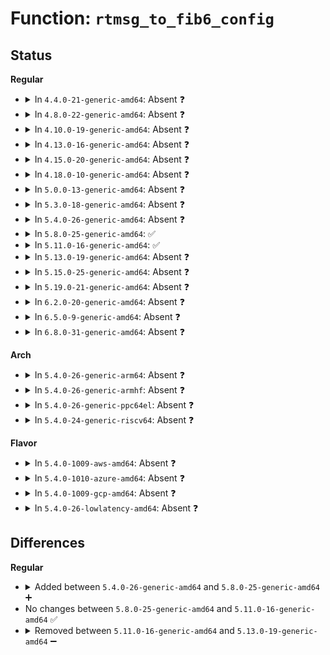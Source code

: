 # Function: <code>rtmsg_to_fib6_config</code>

## Status
<b>Regular</b>
<ul>
<li>
<details>
<summary>In <code>4.4.0-21-generic-amd64</code>: Absent ❓</summary>

```json
{
  "name": "rtmsg_to_fib6_config",
  "collision_type": "Unique Static",
  "inline_type": "Full",
  "funcs": [
    {
      "addr": 18446744071587070801,
      "name": "rtmsg_to_fib6_config",
      "external": false,
      "loc": "net/ipv6/route.c:2379",
      "file": "net/ipv6/route.c",
      "inline": "not declared, inlined",
      "caller_inline": [
        "net/ipv6/route.c:ipv6_route_ioctl"
      ],
      "caller_func": []
    }
  ],
  "symbols": []
}
```
</details>
</li>
<li>
<details>
<summary>In <code>4.8.0-22-generic-amd64</code>: Absent ❓</summary>

```json
{
  "name": "rtmsg_to_fib6_config",
  "collision_type": "Unique Static",
  "inline_type": "Full",
  "funcs": [
    {
      "addr": 18446744071587523507,
      "name": "rtmsg_to_fib6_config",
      "external": false,
      "loc": "net/ipv6/route.c:2450",
      "file": "net/ipv6/route.c",
      "inline": "not declared, inlined",
      "caller_inline": [
        "net/ipv6/route.c:ipv6_route_ioctl"
      ],
      "caller_func": []
    }
  ],
  "symbols": []
}
```
</details>
</li>
<li>
<details>
<summary>In <code>4.10.0-19-generic-amd64</code>: Absent ❓</summary>

```json
{
  "name": "rtmsg_to_fib6_config",
  "collision_type": "Unique Static",
  "inline_type": "Full",
  "funcs": [
    {
      "addr": 18446744071587727763,
      "name": "rtmsg_to_fib6_config",
      "external": false,
      "loc": "net/ipv6/route.c:2499",
      "file": "net/ipv6/route.c",
      "inline": "not declared, inlined",
      "caller_inline": [
        "net/ipv6/route.c:ipv6_route_ioctl"
      ],
      "caller_func": []
    }
  ],
  "symbols": []
}
```
</details>
</li>
<li>
<details>
<summary>In <code>4.13.0-16-generic-amd64</code>: Absent ❓</summary>

```json
{
  "name": "rtmsg_to_fib6_config",
  "collision_type": "Unique Static",
  "inline_type": "Full",
  "funcs": [
    {
      "addr": 18446744071587879981,
      "name": "rtmsg_to_fib6_config",
      "external": false,
      "loc": "net/ipv6/route.c:2583",
      "file": "net/ipv6/route.c",
      "inline": "not declared, inlined",
      "caller_inline": [
        "net/ipv6/route.c:ipv6_route_ioctl"
      ],
      "caller_func": []
    }
  ],
  "symbols": []
}
```
</details>
</li>
<li>
<details>
<summary>In <code>4.15.0-20-generic-amd64</code>: Absent ❓</summary>

```json
{
  "name": "rtmsg_to_fib6_config",
  "collision_type": "Unique Static",
  "inline_type": "Full",
  "funcs": [
    {
      "addr": 18446744071588414077,
      "name": "rtmsg_to_fib6_config",
      "external": false,
      "loc": "net/ipv6/route.c:3284",
      "file": "net/ipv6/route.c",
      "inline": "not declared, inlined",
      "caller_inline": [
        "net/ipv6/route.c:ipv6_route_ioctl"
      ],
      "caller_func": []
    }
  ],
  "symbols": []
}
```
</details>
</li>
<li>
<details>
<summary>In <code>4.18.0-10-generic-amd64</code>: Absent ❓</summary>

```json
{
  "name": "rtmsg_to_fib6_config",
  "collision_type": "Unique Static",
  "inline_type": "Full",
  "funcs": [
    {
      "addr": 18446744071588775130,
      "name": "rtmsg_to_fib6_config",
      "external": false,
      "loc": "net/ipv6/route.c:3627",
      "file": "net/ipv6/route.c",
      "inline": "not declared, inlined",
      "caller_inline": [
        "net/ipv6/route.c:ipv6_route_ioctl"
      ],
      "caller_func": []
    }
  ],
  "symbols": []
}
```
</details>
</li>
<li>
<details>
<summary>In <code>5.0.0-13-generic-amd64</code>: Absent ❓</summary>

```json
{
  "name": "rtmsg_to_fib6_config",
  "collision_type": "Unique Static",
  "inline_type": "Full",
  "funcs": [
    {
      "addr": 18446744071588995274,
      "name": "rtmsg_to_fib6_config",
      "external": false,
      "loc": "net/ipv6/route.c:3607",
      "file": "net/ipv6/route.c",
      "inline": "not declared, inlined",
      "caller_inline": [
        "net/ipv6/route.c:ipv6_route_ioctl"
      ],
      "caller_func": []
    }
  ],
  "symbols": []
}
```
</details>
</li>
<li>
<details>
<summary>In <code>5.3.0-18-generic-amd64</code>: Absent ❓</summary>

```json
{
  "name": "rtmsg_to_fib6_config",
  "collision_type": "Unique Static",
  "inline_type": "Full",
  "funcs": [
    {
      "addr": 18446744071589445346,
      "name": "rtmsg_to_fib6_config",
      "external": false,
      "loc": "net/ipv6/route.c:4258",
      "file": "net/ipv6/route.c",
      "inline": "not declared, inlined",
      "caller_inline": [
        "net/ipv6/route.c:ipv6_route_ioctl"
      ],
      "caller_func": []
    }
  ],
  "symbols": []
}
```
</details>
</li>
<li>
<details>
<summary>In <code>5.4.0-26-generic-amd64</code>: Absent ❓</summary>

```json
{
  "name": "rtmsg_to_fib6_config",
  "collision_type": "Unique Static",
  "inline_type": "Full",
  "funcs": [
    {
      "addr": 18446744071589669730,
      "name": "rtmsg_to_fib6_config",
      "external": false,
      "loc": "net/ipv6/route.c:4271",
      "file": "net/ipv6/route.c",
      "inline": "not declared, inlined",
      "caller_inline": [
        "net/ipv6/route.c:ipv6_route_ioctl"
      ],
      "caller_func": []
    }
  ],
  "symbols": []
}
```
</details>
</li>
<li>
<details>
<summary>In <code>5.8.0-25-generic-amd64</code>: ✅</summary>

```c
void rtmsg_to_fib6_config(struct net * net, struct in6_rtmsg * rtmsg, struct fib6_config * cfg)
```

```json
{
  "name": "rtmsg_to_fib6_config",
  "collision_type": "Unique Static",
  "inline_type": "No",
  "funcs": [
    {
      "addr": 18446744071590643168,
      "name": "rtmsg_to_fib6_config",
      "external": false,
      "loc": "net/ipv6/route.c:4324",
      "file": "net/ipv6/route.c",
      "inline": "seen, unknown",
      "caller_inline": [],
      "caller_func": [
        "net/ipv6/route.c:ipv6_route_ioctl"
      ]
    }
  ],
  "symbols": [
    {
      "addr": 18446744071590643168,
      "name": "rtmsg_to_fib6_config",
      "section": ".text",
      "bind": "STB_LOCAL",
      "size": 275
    }
  ]
}
```
</details>
</li>
<li>
<details>
<summary>In <code>5.11.0-16-generic-amd64</code>: ✅</summary>

```c
void rtmsg_to_fib6_config(struct net * net, struct in6_rtmsg * rtmsg, struct fib6_config * cfg)
```

```json
{
  "name": "rtmsg_to_fib6_config",
  "collision_type": "Unique Static",
  "inline_type": "No",
  "funcs": [
    {
      "addr": 18446744071590703264,
      "name": "rtmsg_to_fib6_config",
      "external": false,
      "loc": "net/ipv6/route.c:4308",
      "file": "net/ipv6/route.c",
      "inline": "seen, unknown",
      "caller_inline": [],
      "caller_func": [
        "net/ipv6/route.c:ipv6_route_ioctl"
      ]
    }
  ],
  "symbols": [
    {
      "addr": 18446744071590703264,
      "name": "rtmsg_to_fib6_config",
      "section": ".text",
      "bind": "STB_LOCAL",
      "size": 275
    }
  ]
}
```
</details>
</li>
<li>
<details>
<summary>In <code>5.13.0-19-generic-amd64</code>: Absent ❓</summary>

```json
{
  "name": "rtmsg_to_fib6_config",
  "collision_type": "Unique Static",
  "inline_type": "Full",
  "funcs": [
    {
      "addr": 18446744071590669598,
      "name": "rtmsg_to_fib6_config",
      "external": false,
      "loc": "net/ipv6/route.c:4323",
      "file": "net/ipv6/route.c",
      "inline": "not declared, inlined",
      "caller_inline": [
        "net/ipv6/route.c:ipv6_route_ioctl"
      ],
      "caller_func": []
    }
  ],
  "symbols": []
}
```
</details>
</li>
<li>
<details>
<summary>In <code>5.15.0-25-generic-amd64</code>: Absent ❓</summary>

```json
{
  "name": "rtmsg_to_fib6_config",
  "collision_type": "Unique Static",
  "inline_type": "Full",
  "funcs": [
    {
      "addr": 18446744071591485294,
      "name": "rtmsg_to_fib6_config",
      "external": false,
      "loc": "net/ipv6/route.c:4453",
      "file": "net/ipv6/route.c",
      "inline": "not declared, inlined",
      "caller_inline": [
        "net/ipv6/route.c:ipv6_route_ioctl"
      ],
      "caller_func": []
    }
  ],
  "symbols": []
}
```
</details>
</li>
<li>
<details>
<summary>In <code>5.19.0-21-generic-amd64</code>: Absent ❓</summary>

```json
{
  "name": "rtmsg_to_fib6_config",
  "collision_type": "Unique Static",
  "inline_type": "Full",
  "funcs": [
    {
      "addr": 18446744071593168807,
      "name": "rtmsg_to_fib6_config",
      "external": false,
      "loc": "net/ipv6/route.c:4429",
      "file": "net/ipv6/route.c",
      "inline": "not declared, inlined",
      "caller_inline": [
        "net/ipv6/route.c:ipv6_route_ioctl"
      ],
      "caller_func": []
    }
  ],
  "symbols": []
}
```
</details>
</li>
<li>
<details>
<summary>In <code>6.2.0-20-generic-amd64</code>: Absent ❓</summary>

```json
{
  "name": "rtmsg_to_fib6_config",
  "collision_type": "Unique Static",
  "inline_type": "Full",
  "funcs": [
    {
      "addr": 18446744071595067063,
      "name": "rtmsg_to_fib6_config",
      "external": false,
      "loc": "net/ipv6/route.c:4429",
      "file": "net/ipv6/route.c",
      "inline": "not declared, inlined",
      "caller_inline": [
        "net/ipv6/route.c:ipv6_route_ioctl"
      ],
      "caller_func": []
    }
  ],
  "symbols": []
}
```
</details>
</li>
<li>
<details>
<summary>In <code>6.5.0-9-generic-amd64</code>: Absent ❓</summary>

```json
{
  "name": "rtmsg_to_fib6_config",
  "collision_type": "Unique Static",
  "inline_type": "Full",
  "funcs": [
    {
      "addr": 18446744071595460775,
      "name": "rtmsg_to_fib6_config",
      "external": false,
      "loc": "net/ipv6/route.c:4427",
      "file": "net/ipv6/route.c",
      "inline": "not declared, inlined",
      "caller_inline": [
        "net/ipv6/route.c:ipv6_route_ioctl"
      ],
      "caller_func": []
    }
  ],
  "symbols": []
}
```
</details>
</li>
<li>
<details>
<summary>In <code>6.8.0-31-generic-amd64</code>: Absent ❓</summary>

```json
{
  "name": "rtmsg_to_fib6_config",
  "collision_type": "Unique Static",
  "inline_type": "Full",
  "funcs": [
    {
      "addr": 18446744071596302887,
      "name": "rtmsg_to_fib6_config",
      "external": false,
      "loc": "net/ipv6/route.c:4429",
      "file": "net/ipv6/route.c",
      "inline": "not declared, inlined",
      "caller_inline": [
        "net/ipv6/route.c:ipv6_route_ioctl"
      ],
      "caller_func": []
    }
  ],
  "symbols": []
}
```
</details>
</li>
</ul>
<b>Arch</b>
<ul>
<li>
<details>
<summary>In <code>5.4.0-26-generic-arm64</code>: Absent ❓</summary>

```json
{
  "name": "rtmsg_to_fib6_config",
  "collision_type": "Unique Static",
  "inline_type": "Full",
  "funcs": [
    {
      "addr": 18446603336503356236,
      "name": "rtmsg_to_fib6_config",
      "external": false,
      "loc": "net/ipv6/route.c:4271",
      "file": "net/ipv6/route.c",
      "inline": "not declared, inlined",
      "caller_inline": [
        "net/ipv6/route.c:ipv6_route_ioctl"
      ],
      "caller_func": []
    }
  ],
  "symbols": []
}
```
</details>
</li>
<li>
<details>
<summary>In <code>5.4.0-26-generic-armhf</code>: Absent ❓</summary>

```json
{
  "name": "rtmsg_to_fib6_config",
  "collision_type": "Unique Static",
  "inline_type": "Full",
  "funcs": [
    {
      "addr": 3236022200,
      "name": "rtmsg_to_fib6_config",
      "external": false,
      "loc": "net/ipv6/route.c:4271",
      "file": "net/ipv6/route.c",
      "inline": "not declared, inlined",
      "caller_inline": [
        "net/ipv6/route.c:ipv6_route_ioctl"
      ],
      "caller_func": []
    }
  ],
  "symbols": []
}
```
</details>
</li>
<li>
<details>
<summary>In <code>5.4.0-26-generic-ppc64el</code>: Absent ❓</summary>

```json
{
  "name": "rtmsg_to_fib6_config",
  "collision_type": "Unique Static",
  "inline_type": "Full",
  "funcs": [
    {
      "addr": 13835058055297123028,
      "name": "rtmsg_to_fib6_config",
      "external": false,
      "loc": "net/ipv6/route.c:4271",
      "file": "net/ipv6/route.c",
      "inline": "not declared, inlined",
      "caller_inline": [
        "net/ipv6/route.c:ipv6_route_ioctl"
      ],
      "caller_func": []
    }
  ],
  "symbols": []
}
```
</details>
</li>
<li>
<details>
<summary>In <code>5.4.0-24-generic-riscv64</code>: Absent ❓</summary>

```json
{
  "name": "rtmsg_to_fib6_config",
  "collision_type": "Unique Static",
  "inline_type": "Full",
  "funcs": [
    {
      "addr": 18446743936279363054,
      "name": "rtmsg_to_fib6_config",
      "external": false,
      "loc": "net/ipv6/route.c:4271",
      "file": "net/ipv6/route.c",
      "inline": "not declared, inlined",
      "caller_inline": [
        "net/ipv6/route.c:ipv6_route_ioctl"
      ],
      "caller_func": []
    }
  ],
  "symbols": []
}
```
</details>
</li>
</ul>
<b>Flavor</b>
<ul>
<li>
<details>
<summary>In <code>5.4.0-1009-aws-amd64</code>: Absent ❓</summary>

```json
{
  "name": "rtmsg_to_fib6_config",
  "collision_type": "Unique Static",
  "inline_type": "Full",
  "funcs": [
    {
      "addr": 18446744071589274098,
      "name": "rtmsg_to_fib6_config",
      "external": false,
      "loc": "net/ipv6/route.c:4271",
      "file": "net/ipv6/route.c",
      "inline": "not declared, inlined",
      "caller_inline": [
        "net/ipv6/route.c:ipv6_route_ioctl"
      ],
      "caller_func": []
    }
  ],
  "symbols": []
}
```
</details>
</li>
<li>
<details>
<summary>In <code>5.4.0-1010-azure-amd64</code>: Absent ❓</summary>

```json
{
  "name": "rtmsg_to_fib6_config",
  "collision_type": "Unique Static",
  "inline_type": "Full",
  "funcs": [
    {
      "addr": 18446744071588999090,
      "name": "rtmsg_to_fib6_config",
      "external": false,
      "loc": "net/ipv6/route.c:4271",
      "file": "net/ipv6/route.c",
      "inline": "not declared, inlined",
      "caller_inline": [
        "net/ipv6/route.c:ipv6_route_ioctl"
      ],
      "caller_func": []
    }
  ],
  "symbols": []
}
```
</details>
</li>
<li>
<details>
<summary>In <code>5.4.0-1009-gcp-amd64</code>: Absent ❓</summary>

```json
{
  "name": "rtmsg_to_fib6_config",
  "collision_type": "Unique Static",
  "inline_type": "Full",
  "funcs": [
    {
      "addr": 18446744071589710962,
      "name": "rtmsg_to_fib6_config",
      "external": false,
      "loc": "net/ipv6/route.c:4271",
      "file": "net/ipv6/route.c",
      "inline": "not declared, inlined",
      "caller_inline": [
        "net/ipv6/route.c:ipv6_route_ioctl"
      ],
      "caller_func": []
    }
  ],
  "symbols": []
}
```
</details>
</li>
<li>
<details>
<summary>In <code>5.4.0-26-lowlatency-amd64</code>: Absent ❓</summary>

```json
{
  "name": "rtmsg_to_fib6_config",
  "collision_type": "Unique Static",
  "inline_type": "Full",
  "funcs": [
    {
      "addr": 18446744071589761090,
      "name": "rtmsg_to_fib6_config",
      "external": false,
      "loc": "net/ipv6/route.c:4271",
      "file": "net/ipv6/route.c",
      "inline": "not declared, inlined",
      "caller_inline": [
        "net/ipv6/route.c:ipv6_route_ioctl"
      ],
      "caller_func": []
    }
  ],
  "symbols": []
}
```
</details>
</li>
</ul>

## Differences
<b>Regular</b>
<ul>
<li>
<details>
<summary>Added between <code>5.4.0-26-generic-amd64</code> and <code>5.8.0-25-generic-amd64</code> ➕</summary>

```c
void rtmsg_to_fib6_config(struct net * net, struct in6_rtmsg * rtmsg, struct fib6_config * cfg)
```
</details>
</li>
<li>
No changes between <code>5.8.0-25-generic-amd64</code> and <code>5.11.0-16-generic-amd64</code> ✅
</li>
<li>
<details>
<summary>Removed between <code>5.11.0-16-generic-amd64</code> and <code>5.13.0-19-generic-amd64</code> ➖</summary>

```c
void rtmsg_to_fib6_config(struct net * net, struct in6_rtmsg * rtmsg, struct fib6_config * cfg)
```
</details>
</li>
</ul>
